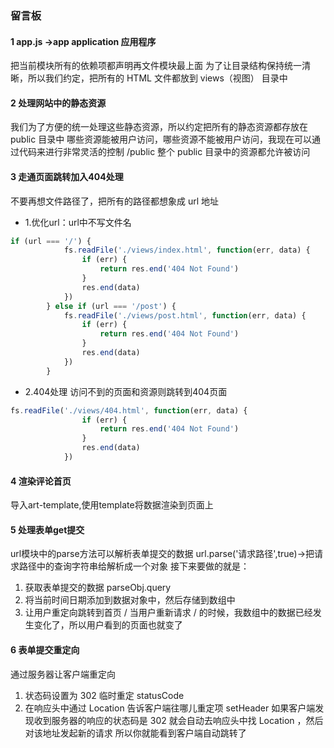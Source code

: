 ### 留言板
#### 1 app.js ->app application 应用程序
把当前模块所有的依赖项都声明再文件模块最上面
为了让目录结构保持统一清晰，所以我们约定，把所有的 HTML 文件都放到 views（视图） 目录中

#### 2 处理网站中的静态资源
我们为了方便的统一处理这些静态资源，所以约定把所有的静态资源都存放在 public 目录中
哪些资源能被用户访问，哪些资源不能被用户访问，我现在可以通过代码来进行非常灵活的控制
/public 整个 public 目录中的资源都允许被访问

#### 3 走通页面跳转加入404处理
不要再想文件路径了，把所有的路径都想象成 url 地址
+ 1.优化url：url中不写文件名
```javascript
if (url === '/') {
            fs.readFile('./views/index.html', function(err, data) {
                if (err) {
                    return res.end('404 Not Found')
                }
                res.end(data)
            })
        } else if (url === '/post') {
            fs.readFile('./views/post.html', function(err, data) {
                if (err) {
                    return res.end('404 Not Found')
                }
                res.end(data)
            })
        }
```
+ 2.404处理
访问不到的页面和资源则跳转到404页面
```javascript
fs.readFile('./views/404.html', function(err, data) {
                if (err) {
                    return res.end('404 Not Found')
                }
                res.end(data)
            })
```
#### 4 渲染评论首页
导入art-template,使用template将数据渲染到页面上
#### 5 处理表单get提交
url模块中的parse方法可以解析表单提交的数据
url.parse('请求路径',true)->把请求路径中的查询字符串给解析成一个对象
接下来要做的就是：
1. 获取表单提交的数据 parseObj.query
2. 将当前时间日期添加到数据对象中，然后存储到数组中
3. 让用户重定向跳转到首页 /
   当用户重新请求 / 的时候，我数组中的数据已经发生变化了，所以用户看到的页面也就变了
#### 6 表单提交重定向
通过服务器让客户端重定向
 1. 状态码设置为 302 临时重定
        statusCode
 2. 在响应头中通过 Location 告诉客户端往哪儿重定项
        setHeader
 如果客户端发现收到服务器的响应的状态码是 302 就会自动去响应头中找 Location ，然后对该地址发起新的请求
 所以你就能看到客户端自动跳转了

